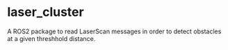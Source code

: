 # laser_cluster

A ROS2 package to read LaserScan messages in order to detect obstacles at a given threshhold distance.
